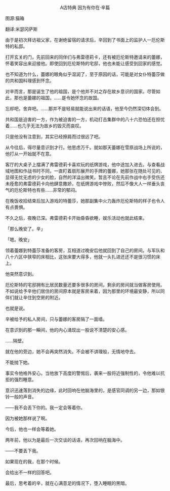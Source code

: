 <p align="center">A店特典 因为有你在·辛篇</p>

图源:猫箱

翻译:米瑟冈萨斯

由于是初次拜访祖父家，在谢绝留宿的请求后，辛回到了书面上的监护人一厄伦斯特的私邸。

打开玄关的门，先前回来的同伴们与弗雷德莉卡，还有被厄伦斯特邀请来的蕾娜，怀着笑容出来迎接他。即使回到厄伦斯特的宅邸，他也未能让感受到回家的感觉。

也不知道为什么，蕾娜的眼角似乎湿润了，至于原因的话，可能是对女仆特蕾莎做的共和国料理感到怀念。

对辛而言，那是诞生了他的祖国，是个他并不对之存在故乡意识的国家。尽管如此，那也是蕾娜的祖国，……是令她怀念的故国。

忘却吧，舍弃吧。……那并不是轻易就能说出来的话语，他至今仍然深切体会到。

共和国是迫害的一方，作为被迫害的一方，机动打击集群中的八十六恐怕还在担忧着……也几乎无法为故乡的毁灭而哀叹。

只是他没有注意到，其实已经擦肩而过很远了吧。

从今往后，得尽量意识到才行。他思虑万千。就如那天蕾娜在雪原战场上所说的，他打从一开始就不在意。

客厅的大桌子上摆满了弗雷德莉卡喜欢玩的纸牌游戏，他中途加入进去。与查看战域地图和作战书时不同，一直盯着扇形展开的手牌的蕾娜，她那张在随处可见的、显得无忧无虑的少女的脸，自然的洋溢出微笑。暂且不论在先前作战中右手受伤还未痊愈的弗雷德莉卡向他肆意撒娇，在纸牌游戏中惨败，然后不像大人一样垂头丧气的厄伦斯特也有些……非常的郁闷。

在晚饭收拾结束后加入游戏的特蕾莎，她那副集中火力轰炸厄伦斯特的样子也令人有点畏惧。

不久之后，夜晚已深。弗雷德莉卡开始昏昏欲睡，娱乐活动也就此结束。

「那么晚安了。辛」

「嗯。晚安」

领着蕾娜到特蕾莎准备的客房，互相道过晚安后他就回到了自己的房间。与军队和八十六区中狭窄的床相比，这张床要大得多，他就一头扎进还还不是很习惯的床上。

他突然意识到。

厄伦斯特的宅邸拥有比居民数量还要多很多的房间，剩余的房间就当做客房使用。不如说给予辛他们居住的房间原本就是客房来着，因为那里的环境最安静，所以同伴们就让辛住到空房的附近。

也就是说。

辛被给予的私人房间，只与蕾娜的客房隔了一面墙。

在意识到的那一瞬间，他的内心涌现出一股说不清楚的安心感。

……隔壁。

就在他的旁边，她不会再突然消失。不会被不讲理般，无情地夺去。

不能抛下她。

事实令他格外安心。当他放下高度的警惕后，袭来一股将近强制性的，令他难以抗拒的强烈睡意。

意识迅速落到消失的边缘，此时回响在他脑海里的，是感官同调的另一边，那如银铃一般的声音。

——我不会丢下你的。我一定会等着你。

因为被她那样说了啊。

今后，他也一样会等着她。

两年前，他以为是最后一次交谈的话语，再次回响在脑海中。

——不要丢下我。

如果现在的我，在那个时候。

会给出不一样的回答吧。

最后，思考着的辛，就在心满意足的情况下，堕入睡眠的黑暗。


